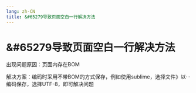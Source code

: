 ```yaml
---
lang: zh-CN
title: &#65279导致页面空白一行解决方法
---
```


# &#65279导致页面空白一行解决方法

出现问题原因：页面内存在BOM

解决方案：编码时采用不带BOM的方式保存，例如使用sublime，选择文件》以···编码保存，选择UTF-8，即可解决问题
